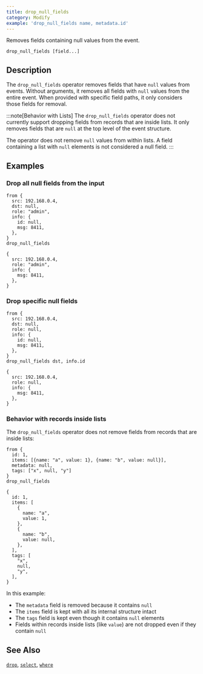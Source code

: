 ```yaml
---
title: drop_null_fields
category: Modify
example: 'drop_null_fields name, metadata.id'
---
```


Removes fields containing null values from the event.

```tql
drop_null_fields [field...]
```

## Description

The `drop_null_fields` operator removes fields that have `null` values from events.
Without arguments, it removes all fields with `null` values from the entire
event. When provided with specific field paths, it only considers those fields
for removal.

:::note[Behavior with Lists]
The `drop_null_fields` operator does not currently support dropping fields from
records that are inside lists. It only removes fields that are `null` at the
top level of the event structure.

The operator does not remove `null` values from within lists. A field
containing a list with `null` elements is not considered a null field.
:::

## Examples

### Drop all null fields from the input

```tql
from {
  src: 192.168.0.4,
  dst: null,
  role: "admin",
  info: {
    id: null,
    msg: 8411,
  },
}
drop_null_fields
```

```tql
{
  src: 192.168.0.4,
  role: "admin",
  info: {
    msg: 8411,
  },
}
```

### Drop specific null fields

```tql
from {
  src: 192.168.0.4,
  dst: null,
  role: null,
  info: {
    id: null,
    msg: 8411,
  },
}
drop_null_fields dst, info.id
```

```tql
{
  src: 192.168.0.4,
  role: null,
  info: {
    msg: 8411,
  },
}
```

### Behavior with records inside lists

The `drop_null_fields` operator does not remove fields from records that are
inside lists:

```tql
from {
  id: 1,
  items: [{name: "a", value: 1}, {name: "b", value: null}],
  metadata: null,
  tags: ["x", null, "y"]
}
drop_null_fields
```

```tql
{
  id: 1,
  items: [
    {
      name: "a",
      value: 1,
    },
    {
      name: "b",
      value: null,
    },
  ],
  tags: [
    "x",
    null,
    "y",
  ],
}
```

In this example:
- The `metadata` field is removed because it contains `null`
- The `items` field is kept with all its internal structure intact
- The `tags` field is kept even though it contains `null` elements
- Fields within records inside lists (like `value`) are not dropped even if they contain `null`

## See Also

[`drop`](/reference/operators/drop),
[`select`](/reference/operators/select),
[`where`](/reference/operators/where)